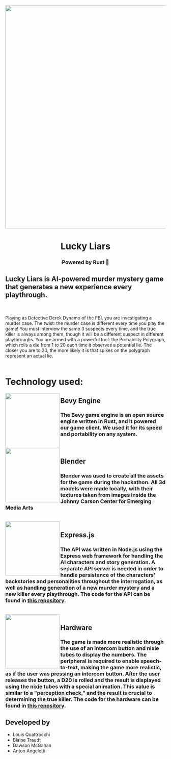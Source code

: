 <div align="center">
  <img src="https://github.com/BALD-rs/lucky-liars/blob/main/logo.png?raw=true" width="700 height="400">
<h1>Lucky Liars</h1>
  <h3>Powered by Rust 🦀</h3>
</div>

## Lucky Liars is AI-powered murder mystery game that generates a new experience every playthrough.
<br>
<br>
Playing as Detective Derek Dynamo of the FBI, you are investigating a murder case. The twist: the murder case is different every time you play the game! You must interview the same 3 suspects every time, and the true killer is always among them, though it will be a different suspect in different playthroughs. You are armed with a powerful tool: the Probability Polygraph, which rolls a die from 1 to 20 each time it observes a potential lie. The closer you are to 20, the more likely it is that spikes on the polygraph represent an actual lie.
<br>
<br>

# Technology used:


<img align="left" width="170" src="https://bevyengine.org/assets/bevy_logo_dark.svg" />


## Bevy Engine 
<h3>The Bevy game engine is an open source engine written in Rust, and it powered our game client. We used it for its speed and portability on any system. </h3>

<br>

<img align="left" width="170" src="https://github.com/BALD-rs/lucky-liars/assets/65707789/804812c0-080a-4025-a649-6848cfd04fb3" />

## Blender

<h3>Blender was used to create all the assets for the game during the hackathon. All 3d models were made locally, with their textures taken from images inside the Johnny Carson Center for Emerging Media Arts</h3>
<br>

<img align="left" width="170" src="https://media.licdn.com/dms/image/D4E12AQEBg943ptCYpg/article-cover_image-shrink_720_1280/0/1686391647921?e=2147483647&v=beta&t=sTfwUvcIfW7Fuby7hMluDfuRJK3HfYMMWc2SyZR7-GA" />

## Express.js

<h3>The API was written in Node.js using the Express web framework for handling the AI characters and story generation. A separate API server is needed in order to handle persistence of the characters' backstories and personalities throughout the interrogation, as well as handling generation of a new murder mystery and a new killer every playthrough. The code for the API can be found in <a href="https://github.com/BALD-rs/cornhacks24-api">this repository</a>.</h3>
<br>

<img align="left" width="170" src="https://github.com/BALD-rs/cornhacks24-game/assets/65707789/2eceec9c-cbd0-41a2-985d-3da28bad3e61" />

## Hardware

<h3>The game is made more realistic through the use of an intercom button and nixie tubes to display the numbers. The peripheral is required to enable speech-to-text, making the game more realistic, as if the user was pressing an intercom button. After the user releases the button, a D20 is rolled and the result is displayed using the nixie tubes with a special animation. This value is similar to a "perception check," and the result is crucial to determining the true killer. The code for the hardware can be found in <a href="https://github.com/BALD-rs/lucky-liars-hardware">this repository</a>.</h3>

## Developed by
- Louis Quattrocchi
- Blaine Traudt
- Dawson McGahan
- Anton Angeletti

